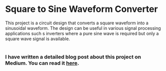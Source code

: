 # Square to Sine Waveform Converter
This project is a circuit design that converts a square waveform into a sinusoidal waveform. The design can be useful in various signal processing applications such s inverters where a pure sine wave is required but only a square wave signal is available.
<br/>
<br/>

### I have written a detailed blog post about this project on Medium. You can read it [here](https://medium.com/@rydhidadigamuwa/convert-square-waveform-into-sinusoidal-waveform-636cecaa8502).
